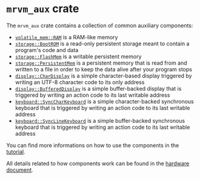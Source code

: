 # `mrvm_aux` crate

The `mrvm_aux` crate contains a collection of common auxiliary components:

- [`volatile_mem::RAM`](src/volatile_mem/ram.rs) is a RAM-like memory
- [`storage::BootROM`](src/storage/bootrom.rs) is a read-only persistent storage meant to contain a program's code and data
- [`storage::FlashMem`](src/storage/flash.rs) is a writable persistent memory
- [`storage::PersistentMem`](src/storage/persistent.rs) is a persistent memory that is read from and written to a file in order to keep the data alive after your program stops
- [`display::CharDisplay`](src/display/character.rs) is a simple character-based display triggered by writing an UTF-8 character code to its only address
- [`display::BufferedDisplay`](src/display/buffered.rs) is a simple buffer-backed display that is triggered by writing an action code to its last writable address
- [`keyboard::SyncCharKeyboard`](src/keyboard/sync_char.rs) is a simple character-backed synchronous keyboard that is triggered by writing an action code to its last writable address
- [`keyboard::SyncLineKeyboard`](src/keyboard/sync_line.rs) is a simple buffer-backed synchronous keyboard that is triggered by writing an action code to its last writable address

You can find more informations on how to use the components in the [tutorial](../docs/Tutorial.md).

All details related to how components work can be found in the [hardware document](../docs/Hardware.md).
